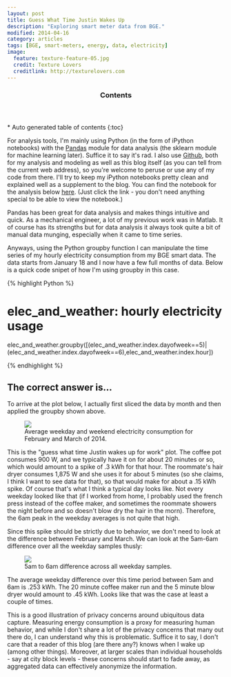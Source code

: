 ```yaml
---
layout: post
title: Guess What Time Justin Wakes Up
description: "Exploring smart meter data from BGE."
modified: 2014-04-16
category: articles
tags: [BGE, smart-meters, energy, data, electricity]
image:
  feature: texture-feature-05.jpg
  credit: Texture Lovers
  creditlink: http://texturelovers.com
---
```


<section id="table-of-contents" class="toc">
  <header>
    <h3>Contents</h3>
  </header>
<div id="drawer" markdown="1">
*  Auto generated table of contents
{:toc}
</div>
</section><!-- /#table-of-contents -->

For analysis tools, I'm mainly using Python (in the form of iPython notebooks) with the <a href='http://pandas.pydata.org/'>Pandas</a> module for data analysis (the sklearn module for machine learning later). Suffice it to say it's rad.  I also use <a href='https://github.com/jtelszasz'>Github</a>, both for my analysis and modeling as well as this blog itself (as you can tell from the current web address), so you're welcome to peruse or use any of my code from there.  I'll try to keep my iPython notebooks pretty clean and explained well as a supplement to the blog.  You can find the notebook for the analysis below <a href='http://nbviewer.ipython.org/github/jtelszasz/my_energy/blob/master/My_Energy.ipynb?create=1'>here</a>.  (Just click the link - you don't need anything special to be able to view the notebook.)

Pandas has been great for data analysis and makes things intuitive and quick.  As a mechanical engineer, a lot of my previous work was in Matlab.  It of course has its strengths but for data analysis it always took quite a bit of manual data munging, especially when it came to time series. 

Anyways, using the Python groupby function I can manipulate the time series of my hourly electricity consumption from my BGE smart data.  The data starts from January 18 and I now have a few full months of data.  Below is a quick code snipet of how I'm using groupby in this case.

{% highlight Python %}

# elec_and_weather: hourly electricity usage
elec_and_weather.groupby([(elec_and_weather.index.dayofweek==5)|(elec_and_weather.index.dayofweek==6),elec_and_weather.index.hour])

{% endhighlight %}

## The correct answer is...

To arrive at the plot below, I actually first sliced the data by month and then applied the groupby shown above.

<figure>
  <a href="{{ site.url }}/images/AvgDays_Elec_Feb_March.png"><img src="{{ site.url }}/images/AvgDays_Elec_Feb_March.png"></a>
  <figcaption>Average weekday and weekend electricity consumption for February and March of 2014.</figcaption>
</figure>

This is the "guess what time Justin wakes up for work" plot. The coffee pot consumes 900 W, and we typically have it on for about 20 minutes or so, which would amount to a spike of .3 kWh for that hour. The roommate's hair dryer consumes 1,875 W and she uses it for about 5 minutes (so she claims, I think I want to see data for that), so that would make for about a .15 kWh spike. Of course that's what I think a typical day looks like. Not every weekday looked like that (if I worked from home, I probably used the french press instead of the coffee maker, and sometimes the roommate showers the night before and so doesn't blow dry the hair in the morn). Therefore, the 6am peak in the weekday averages is not quite that high. 

Since this spike should be strictly due to behavior, we don't need to look at the difference between February and March.  We can look at the 5am-6am difference over all the weekday samples thusly:

<figure>
  <a href="{{ site.url }}/images/Wkday_5am6amDiff - Feb_March.png"><img src="{{ site.url }}/images/Wkday_5am6amDiff - Feb_March.png"></a>
  <figcaption>5am to 6am difference across all weekday samples.</figcaption>
</figure>

The average weekday difference over this time period between 5am and 6am is .253 kWh.  The 20 minute coffee maker run and the 5 minute blow dryer would amount to .45 kWh.  Looks like that was the case at least a couple of times.

This is a good illustration of privacy concerns around ubiquitous data capture.  Measuring energy consumption is a proxy for measuring human behavior, and while I don't share a lot of the privacy concerns that many out there do, I can understand why this is problematic.  Suffice it to say, I don't care that a reader of this blog (are there any?) knows when I wake up (among other things).  Moreover, at larger scales than individual households - say at city block levels - these concerns should start to fade away, as aggregated data can effectively anonymize the information.  





